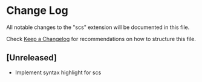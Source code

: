 # Change Log
All notable changes to the "scs" extension will be documented in this file.

Check [Keep a Changelog](http://keepachangelog.com/) for recommendations on how to structure this file.

## [Unreleased]
- Implement syntax highlight for scs
